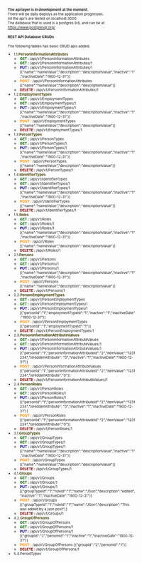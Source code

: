 <body style="font-size:8px;">
    <div class="row"><b>The api layer is in development at the moment.</b></div>
    <div class="row">There will be daily deploys as the application progresses.</div>
    <div class="row">All the api's are tested on localhost:3000.</div>
    <div class="row">The database that is used is a postgres 9.6, and can be at <a href="https://www.postgresql.org/">https://www.postgresql.org/</a></div>
    <div class="row">
        <h4>REST API Database CRUDs</h4>
    </div>
    <div class="row">The following tables has basic CRUD apis added.</div>
    <ul>
        <li>1.1.<span style="color:#424005;font-weight:bold;">PersonInformationAttributes</span>
            <ul>
                <li><span style="color:darkgreen;font-weight:bold;">GET : </span>/api/v1/PersonInformationAttributes</li>
                <li><span style="color:darkgreen;font-weight:bold;">GET : </span>/api/v1/PersonInformationAttributes/1</li>
                <li><span style="color:darkblue;font-weight:bold;">PUT : </span>/api/v1/PersonInformationAttributes/1 [{"name":"nameValue","description":"descriptionValue","inactive":"1","inactiveDate":"1900-12-31"}]</li>
                <li><span style="color:darkorange;font-weight:bold;">POST : </span>/api/v1/PersonInformationAttributes [{"name":"nameValue","description":"descriptionValue"}]</li>
                <li><span style="color:darkred;font-weight:bold;">DELETE : </span>/api/v1/PersonInformationAttributes/1</li>
            </ul>
        </li>
        <li>1.2.<span style="color:#424005;font-weight:bold;">EmploymentTypes</span>
            <ul>
                <li><span style="color:darkgreen;font-weight:bold;">GET : </span>/api/v1/EmploymentTypes</li>
                <li><span style="color:darkgreen;font-weight:bold;">GET : </span>/api/v1/EmploymentTypes/1</li>
                <li><span style="color:darkblue;font-weight:bold;">PUT : </span>/api/v1/EmploymentTypes/1 [{"name":"nameValue","description":"descriptionValue","inactive":"1","inactiveDate":"1900-12-31"}]</li>
                <li><span style="color:darkorange;font-weight:bold;">POST : </span>/api/v1/EmploymentTypes [{"name":"nameValue","description":"descriptionValue"}]</li>
                <li><span style="color:darkred;font-weight:bold;">DELETE : </span>/api/v1/EmploymentTypes/1</li>
            </ul>
        </li>
        <li>1.3.<span style="color:#424005;font-weight:bold;">PersonTypes</span>
            <ul>
                <li><span style="color:darkgreen;font-weight:bold;">GET : </span>/api/v1/PersonTypes</li>
                <li><span style="color:darkgreen;font-weight:bold;">GET : </span>/api/v1/PersonTypes/1</li>
                <li><span style="color:darkblue;font-weight:bold;">PUT : </span>/api/v1/PersonTypes/1 [{"name":"nameValue","description":"descriptionValue","inactive":"1","inactiveDate":"1900-12-31"}]</li>
                <li><span style="color:darkorange;font-weight:bold;">POST : </span>/api/v1/PersonTypes [{"name":"nameValue","description":"descriptionValue"}]</li>
                <li><span style="color:darkred;font-weight:bold;">DELETE : </span>/api/v1/PersonTypes/1</li>
            </ul>
        </li>
        <li>1.4.<span style="color:#424005;font-weight:bold;">IdentifierTypes</span>
            <ul>
                <li><span style="color:darkgreen;font-weight:bold;">GET : </span>/api/v1/IdentifierTypes</li>
                <li><span style="color:darkgreen;font-weight:bold;">GET : </span>/api/v1/IdentifierTypes/1</li>
                <li><span style="color:darkblue;font-weight:bold;">PUT : </span>/api/v1/IdentifierTypes/1 [{"name":"nameValue","description":"descriptionValue","inactive":"1","inactiveDate":"1900-12-31"}]</li>
                <li><span style="color:darkorange;font-weight:bold;">POST : </span>/api/v1/IdentifierTypes [{"name":"nameValue","description":"descriptionValue"}]</li>
                <li><span style="color:darkred;font-weight:bold;">DELETE : </span>/api/v1/IdentifierTypes/1</li>
            </ul>
        </li>
        <li>1.5.<span style="color:#424005;font-weight:bold;">Roles</span>
            <ul>
                <li><span style="color:darkgreen;font-weight:bold;">GET : </span>/api/v1/Roles</li>
                <li><span style="color:darkgreen;font-weight:bold;">GET : </span>/api/v1/Roles/1</li>
                <li><span style="color:darkblue;font-weight:bold;">PUT : </span>/api/v1/Roles/1 [{"name":"nameValue","description":"descriptionValue","inactive":"1","inactiveDate":"1900-12-31"}]</li>
                <li><span style="color:darkorange;font-weight:bold;">POST : </span>/api/v1/Roles [{"name":"nameValue","description":"descriptionValue"}]</li>
                <li><span style="color:darkred;font-weight:bold;">DELETE : </span>/api/v1/Roles/1</li>
            </ul>
        </li>
        <li>2.1.<span style="color:#424005;font-weight:bold;">Persons</span>
            <ul>
                <li><span style="color:darkgreen;font-weight:bold;">GET : </span>/api/v1/Persons</li>
                <li><span style="color:darkgreen;font-weight:bold;">GET : </span>/api/v1/Persons/1</li>
                <li><span style="color:darkblue;font-weight:bold;">PUT : </span>/api/v1/Persons/1 [{"name":"nameValue","description":"descriptionValue","inactive":"1","inactiveDate":"1900-12-31"}]</li>
                <li><span style="color:darkorange;font-weight:bold;">POST : </span>/api/v1/Persons [{"name":"nameValue","description":"descriptionValue"}]</li>
                <li><span style="color:darkred;font-weight:bold;">DELETE : </span>/api/v1/Persons/1</li>
            </ul>
        </li>
        <li>2.2.<span style="color:#424005;font-weight:bold;">PersonEmploymentTypes</span>
            <ul>
                <li><span style="color:darkgreen;font-weight:bold;">GET : </span>/api/v1/PersonEmploymentTypes</li>
                <li><span style="color:darkgreen;font-weight:bold;">GET : </span>/api/v1/PersonEmploymentTypes/1</li>
                <li><span style="color:darkblue;font-weight:bold;">PUT : </span>/api/v1/PersonEmploymentTypes/1 [{"personId":"1","employmentTypeId":"1","inactive":"1","inactiveDate":"1900-12-31"}]</li>
                <li><span style="color:darkorange;font-weight:bold;">POST : </span>/api/v1/PersonEmploymentTypes [{"personId":"1","employmentTypeId":"1"}]</li>
                <li><span style="color:darkred;font-weight:bold;">DELETE : </span>/api/v1/PersonEmploymentTypes/1</li>
            </ul>
        </li>
        <li>2.3.<span style="color:#424005;font-weight:bold;">PersonInformationAttributeValues</span>
            <ul>
                <li><span style="color:darkgreen;font-weight:bold;">GET : </span>/api/v1/PersonInformationAttributeValues</li>
                <li><span style="color:darkgreen;font-weight:bold;">GET : </span>/api/v1/PersonInformationAttributeValues/1</li>
                <li><span style="color:darkblue;font-weight:bold;">PUT : </span>/api/v1/PersonInformationAttributeValues/1 [{"personId":"1","personInformationAttributeId":"2","itemValue":"1231234","isHiddenAttribute":
                    "0","inactive":"1","inactiveDate":"1900-12-31"}]
                </li>
                <li><span style="color:darkorange;font-weight:bold;">POST : </span>/api/v1/PersonInformationAttributeValues [{"personId":"1","personInformationAttributeId":"2","itemValue":"1231234","isHiddenAttribute":"0"}]</li>
                <li><span style="color:darkred;font-weight:bold;">DELETE : </span>/api/v1/PersonInformationAttributeValues/1</li>
            </ul>
        </li>
        <li>2.4.<span style="color:#424005;font-weight:bold;">PersonRoles</span>
            <ul>
                <li><span style="color:darkgreen;font-weight:bold;">GET : </span>/api/v1/PersonRoles</li>
                <li><span style="color:darkgreen;font-weight:bold;">GET : </span>/api/v1/PersonRoles/1</li>
                <li><span style="color:darkblue;font-weight:bold;">PUT : </span>/api/v1/PersonRoles/1 [{"personId":"1","personInformationAttributeId":"2","itemValue":"1231234","isHiddenAttribute":
                    "0","inactive":"1","inactiveDate":"1900-12-31"}]
                </li>
                <li><span style="color:darkorange;font-weight:bold;">POST : </span>/api/v1/PersonRoles [{"personId":"1","personInformationAttributeId":"2","itemValue":"1231234","isHiddenAttribute":"0"}]</li>
                <li><span style="color:darkred;font-weight:bold;">DELETE : </span>/api/v1/PersonRoles/1</li>
            </ul>
        </li>
        <li>3.1.<span style="color:#424005;font-weight:bold;">GroupTypes</span>
            <ul>
                <li><span style="color:darkgreen;font-weight:bold;">GET : </span>/api/v1/GroupTypes</li>
                <li><span style="color:darkgreen;font-weight:bold;">GET : </span>/api/v1/GroupTypes/1</li>
                <li><span style="color:darkblue;font-weight:bold;">PUT : </span>/api/v1/GroupTypes/1 [{"name":"nameValue","description":"descriptionValue","inactive":"1","inactiveDate":"1900-12-31"}]</li>
                <li><span style="color:darkorange;font-weight:bold;">POST : </span>/api/v1/GroupTypes [{"name":"nameValue","description":"descriptionValue"}]</li>
                <li><span style="color:darkred;font-weight:bold;">DELETE : </span>/api/v1/GroupTypes/1</li>
            </ul>
        </li>
        <li>4.1.<span style="color:#424005;font-weight:bold;">Groups</span>
            <ul>
                <li><span style="color:darkgreen;font-weight:bold;">GET : </span>/api/v1/Groups</li>
                <li><span style="color:darkgreen;font-weight:bold;">GET : </span>/api/v1/Groups/1</li>
                <li><span style="color:darkblue;font-weight:bold;">PUT : </span>/api/v1/Groups/1 [{"groupTypeId":"1","roleId":"1","name":"JSon","description":"edited","inactive":"1","inactiveDate":"1900-12-31"}]</li>
                <li><span style="color:darkorange;font-weight:bold;">POST : </span>/api/v1/Groups [{"groupTypeId":"1","roleId":"1","name":"JSon","description":"This
                    was added by a json post"}]</li>
                <li><span style="color:darkred;font-weight:bold;">DELETE : </span>/api/v1/Groups/1</li>
            </ul>
        </li>
        <li>4.2.<span style="color:#424005;font-weight:bold;">GroupOfPersons</span>
            <ul>
                <li><span style="color:darkgreen;font-weight:bold;">GET : </span>/api/v1/GroupOfPersons</li>
                <li><span style="color:darkgreen;font-weight:bold;">GET : </span>/api/v1/GroupOfPersons/1</li>
                <li><span style="color:darkblue;font-weight:bold;">PUT : </span>/api/v1/GroupOfPersons/1 [{"groupId":"2","personId":"1","inactive":"1","inactiveDate":"1900-12-31"}]</li>
                <li><span style="color:darkorange;font-weight:bold;">POST : </span>/api/v1/GroupOfPersons [{"groupId":"2","personId":"1"}]</li>
                <li><span style="color:darkred;font-weight:bold;">DELETE : </span>/api/v1/GroupOfPersons/1</li>
            </ul>
        </li>
        <li>5.4.PeriodTypes</li>
    </ul>
</body>